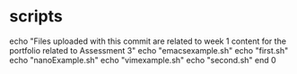# scripts
echo "Files uploaded with this commit are related to week 1 content for the portfolio related to Assessment 3"
echo "emacsexample.sh"
echo "first.sh"
echo "nanoExample.sh"
echo "vimexample.sh"
echo "second.sh"
end 0
